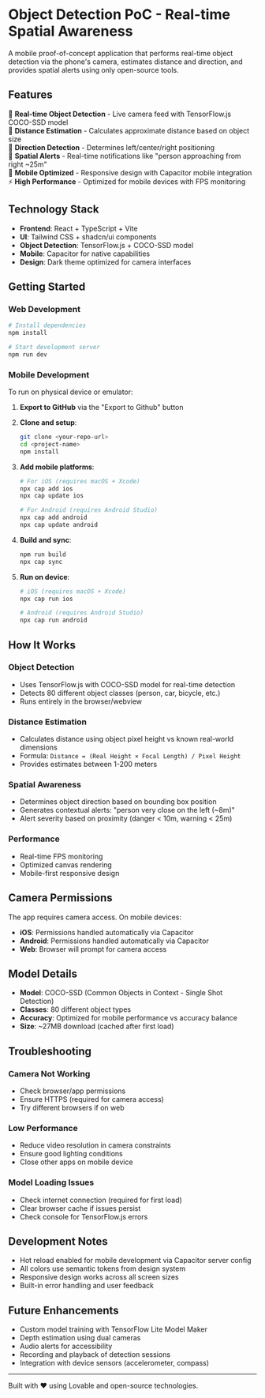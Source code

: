 # Object Detection PoC - Real-time Spatial Awareness

A mobile proof-of-concept application that performs real-time object detection via the phone's camera, estimates distance and direction, and provides spatial alerts using only open-source tools.

## Features

🎯 **Real-time Object Detection** - Live camera feed with TensorFlow.js COCO-SSD model  
📏 **Distance Estimation** - Calculates approximate distance based on object size  
🧭 **Direction Detection** - Determines left/center/right positioning  
🚨 **Spatial Alerts** - Real-time notifications like "person approaching from right ~25m"  
📱 **Mobile Optimized** - Responsive design with Capacitor mobile integration  
⚡ **High Performance** - Optimized for mobile devices with FPS monitoring  

## Technology Stack

- **Frontend**: React + TypeScript + Vite
- **UI**: Tailwind CSS + shadcn/ui components
- **Object Detection**: TensorFlow.js + COCO-SSD model
- **Mobile**: Capacitor for native capabilities
- **Design**: Dark theme optimized for camera interfaces

## Getting Started

### Web Development

```bash
# Install dependencies
npm install

# Start development server
npm run dev
```

### Mobile Development

To run on physical device or emulator:

1. **Export to GitHub** via the "Export to Github" button
2. **Clone and setup**:
   ```bash
   git clone <your-repo-url>
   cd <project-name>
   npm install
   ```

3. **Add mobile platforms**:
   ```bash
   # For iOS (requires macOS + Xcode)
   npx cap add ios
   npx cap update ios
   
   # For Android (requires Android Studio)
   npx cap add android  
   npx cap update android
   ```

4. **Build and sync**:
   ```bash
   npm run build
   npx cap sync
   ```

5. **Run on device**:
   ```bash
   # iOS (requires macOS + Xcode)
   npx cap run ios
   
   # Android (requires Android Studio)
   npx cap run android
   ```

## How It Works

### Object Detection
- Uses TensorFlow.js with COCO-SSD model for real-time detection
- Detects 80 different object classes (person, car, bicycle, etc.)
- Runs entirely in the browser/webview

### Distance Estimation
- Calculates distance using object pixel height vs known real-world dimensions
- Formula: `Distance = (Real Height × Focal Length) / Pixel Height`
- Provides estimates between 1-200 meters

### Spatial Awareness
- Determines object direction based on bounding box position
- Generates contextual alerts: "person very close on the left (~8m)"
- Alert severity based on proximity (danger < 10m, warning < 25m)

### Performance
- Real-time FPS monitoring
- Optimized canvas rendering
- Mobile-first responsive design

## Camera Permissions

The app requires camera access. On mobile devices:
- **iOS**: Permissions handled automatically via Capacitor
- **Android**: Permissions handled automatically via Capacitor
- **Web**: Browser will prompt for camera access

## Model Details

- **Model**: COCO-SSD (Common Objects in Context - Single Shot Detection)
- **Classes**: 80 different object types
- **Accuracy**: Optimized for mobile performance vs accuracy balance
- **Size**: ~27MB download (cached after first load)

## Troubleshooting

### Camera Not Working
- Check browser/app permissions
- Ensure HTTPS (required for camera access)
- Try different browsers if on web

### Low Performance
- Reduce video resolution in camera constraints
- Ensure good lighting conditions
- Close other apps on mobile device

### Model Loading Issues
- Check internet connection (required for first load)
- Clear browser cache if issues persist
- Check console for TensorFlow.js errors

## Development Notes

- Hot reload enabled for mobile development via Capacitor server config
- All colors use semantic tokens from design system
- Responsive design works across all screen sizes
- Built-in error handling and user feedback

## Future Enhancements

- Custom model training with TensorFlow Lite Model Maker
- Depth estimation using dual cameras
- Audio alerts for accessibility
- Recording and playback of detection sessions
- Integration with device sensors (accelerometer, compass)

---

Built with ❤️ using Lovable and open-source technologies.